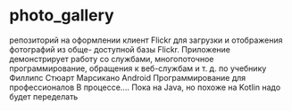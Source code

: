 # photo_gallery
репозиторий на оформлении
клиент Flickr для загрузки и отображения фотографий из обще-
доступной базы Flickr. Приложение демонстрирует работу со службами, многопоточное программирование, 
обращения к веб-службам и т. д. по учебнику Филлипс Стюарт Марсикано Android Программирование для профессионалов
В процессе....
Пока на Java, но похоже на Kotlin надо будет переделать
